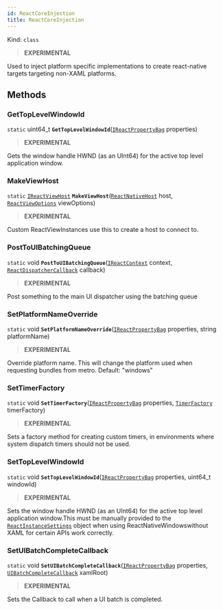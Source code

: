 ```yaml
---
id: ReactCoreInjection
title: ReactCoreInjection
---
```


Kind: `class`



> **EXPERIMENTAL**

Used to inject platform specific implementations to create react-native targets targeting non-XAML platforms.



## Methods
### GetTopLevelWindowId
`static` uint64_t **`GetTopLevelWindowId`**([`IReactPropertyBag`](IReactPropertyBag) properties)

> **EXPERIMENTAL**

Gets the window handle HWND (as an UInt64) for the active top level application window.



### MakeViewHost
`static` [`IReactViewHost`](IReactViewHost) **`MakeViewHost`**([`ReactNativeHost`](ReactNativeHost) host, [`ReactViewOptions`](ReactViewOptions) viewOptions)

> **EXPERIMENTAL**

Custom ReactViewInstances use this to create a host to connect to.



### PostToUIBatchingQueue
`static` void **`PostToUIBatchingQueue`**([`IReactContext`](IReactContext) context, [`ReactDispatcherCallback`](ReactDispatcherCallback) callback)

> **EXPERIMENTAL**

Post something to the main UI dispatcher using the batching queue



### SetPlatformNameOverride
`static` void **`SetPlatformNameOverride`**([`IReactPropertyBag`](IReactPropertyBag) properties, string platformName)

> **EXPERIMENTAL**

Override platform name. This will change the platform used when requesting bundles from metro. Default: \"windows\"



### SetTimerFactory
`static` void **`SetTimerFactory`**([`IReactPropertyBag`](IReactPropertyBag) properties, [`TimerFactory`](TimerFactory) timerFactory)

> **EXPERIMENTAL**

Sets a factory method for creating custom timers, in environments where system dispatch timers should not be used.



### SetTopLevelWindowId
`static` void **`SetTopLevelWindowId`**([`IReactPropertyBag`](IReactPropertyBag) properties, uint64_t windowId)

> **EXPERIMENTAL**

Sets the window handle HWND (as an UInt64) for the active top level application window.This must be manually provided to the [`ReactInstanceSettings`](ReactInstanceSettings) object when using ReactNativeWindowswithout XAML for certain APIs work correctly.



### SetUIBatchCompleteCallback
`static` void **`SetUIBatchCompleteCallback`**([`IReactPropertyBag`](IReactPropertyBag) properties, [`UIBatchCompleteCallback`](UIBatchCompleteCallback) xamlRoot)

> **EXPERIMENTAL**

Sets the Callback to call when a UI batch is completed. 




